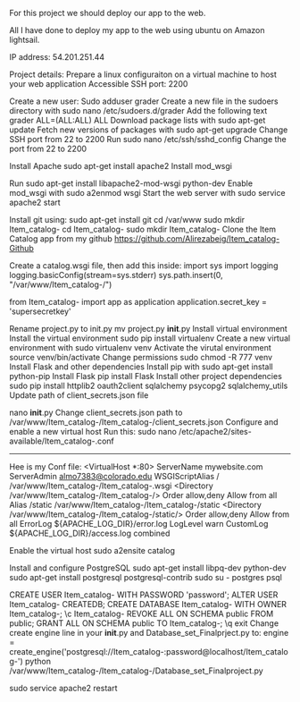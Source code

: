
For this project we should deploy our app to the web. 

All I have done to deploy my app to the web using ubuntu on Amazon lightsail.

IP address: 54.201.251.44

Project details: 
Prepare a linux configuraiton on a virtual machine to host your web application
Accessible SSH port: 2200


Create a new user:
Sudo adduser grader
Create a new file in the sudoers directory with sudo nano /etc/sudoers.d/grader
Add the following text grader ALL=(ALL:ALL) ALL
Download package lists with sudo apt-get update
Fetch new versions of packages with sudo apt-get upgrade
Change SSH port from 22 to 2200
Run sudo nano /etc/ssh/sshd_config
Change the port from 22 to 2200

Install Apache
sudo apt-get install apache2
Install mod_wsgi

Run sudo apt-get install libapache2-mod-wsgi python-dev
Enable mod_wsgi with sudo a2enmod wsgi
Start the web server with sudo service apache2 start

Install git using: sudo apt-get install git
cd /var/www
sudo mkdir Item_catalog-
cd Item_catalog- 
sudo mkdir Item_catalog- 
Clone the Item Catalog app from my github https://github.com/Alirezabeig/Item_catalog-Github

Create a catalog.wsgi file, then add this inside:
import sys
import logging
logging.basicConfig(stream=sys.stderr)
sys.path.insert(0, "/var/www/Item_catalog-/")

from Item_catalog- import app as application
application.secret_key = 'supersecretkey'

Rename project.py to init.py mv project.py __init__.py
Install virtual environment
Install the virtual environment sudo pip install virtualenv
Create a new virtual environment with sudo virtualenv venv
Activate the virutal environment source venv/bin/activate
Change permissions sudo chmod -R 777 venv
Install Flask and other dependencies
Install pip with sudo apt-get install python-pip
Install Flask pip install Flask
Install other project dependencies sudo pip install httplib2 oauth2client sqlalchemy psycopg2 sqlalchemy_utils
Update path of client_secrets.json file

nano __init__.py
Change client_secrets.json path to /var/www/Item_catalog-/Item_catalog-/client_secrets.json
Configure and enable a new virtual host
Run this: sudo nano /etc/apache2/sites-available/Item_catalog-.conf

   ----------
   
Hee is my Conf file: <VirtualHost *:80>
ServerName mywebsite.com
ServerAdmin almo7383@colorado.edu
WSGIScriptAlias / /var/www/Item_catalog-/Item_catalog-.wsgi
<Directory /var/www/Item_catalog-/Item_catalog-/>
Order allow,deny
Allow from all
</Directory>
Alias /static /var/www/Item_catalog-/Item_catalog-/static
<Directory /var/www/Item_catalog-/Item_catalog-/static/>
Order allow,deny
Allow from all
</Directory>
ErrorLog ${APACHE_LOG_DIR}/error.log
LogLevel warn
CustomLog ${APACHE_LOG_DIR}/access.log combined
</VirtualHost>


Enable the virtual host sudo a2ensite catalog

Install and configure PostgreSQL
sudo apt-get install libpq-dev python-dev
sudo apt-get install postgresql postgresql-contrib
sudo su - postgres
psql

CREATE USER Item_catalog- WITH PASSWORD 'password';
ALTER USER Item_catalog- CREATEDB;
CREATE DATABASE Item_catalog- WITH OWNER Item_catalog-;
\c Item_catalog-
REVOKE ALL ON SCHEMA public FROM public;
GRANT ALL ON SCHEMA public TO Item_catalog-;
\q
exit
Change create engine line in your __init__.py and Database_set_Finalprject.py to: engine = create_engine('postgresql://Item_catalog-:password@localhost/Item_catalog-')
python /var/www/Item_catalog-/Item_catalog-/Database_set_Finalproject.py

sudo service apache2 restart
